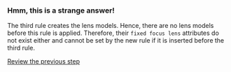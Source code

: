 ### Hmm, this is a strange answer!

The third rule creates the lens models. Hence, there are no lens models before this rule is applied. Therefore, their `fixed focus lens` attributes do not exist either and cannot be set by the new rule if it is inserted before the third rule.

[Review the previous step](../description.md)
